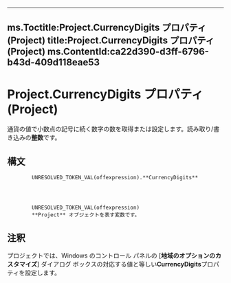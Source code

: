 

---
ms.Toctitle:Project.CurrencyDigits プロパティ (Project)
title:Project.CurrencyDigits プロパティ (Project)
ms.ContentId:ca22d390-d3ff-6796-b43d-409d118eae53
---
# Project.CurrencyDigits プロパティ (Project)




通貨の値で小数点の記号に続く数字の数を取得または設定します。読み取り/書き込みの**整数**です。

## 構文

            UNRESOLVED_TOKEN_VAL(offexpression).**CurrencyDigits**




            UNRESOLVED_TOKEN_VAL(offexpression)
            **Project** オブジェクトを表す変数です。



## 注釈
プロジェクトでは、Windows のコントロール パネルの [**地域のオプションのカスタマイズ**] ダイアログ ボックスの対応する値と等しい**CurrencyDigits**プロパティを設定します。




